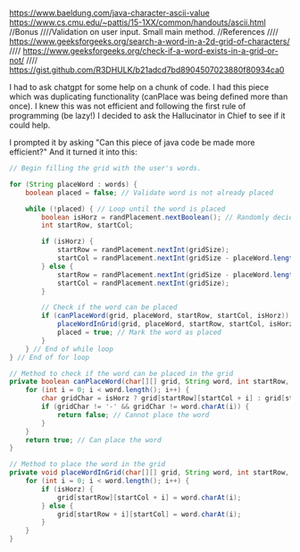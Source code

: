https://www.baeldung.com/java-character-ascii-value
https://www.cs.cmu.edu/~pattis/15-1XX/common/handouts/ascii.html
//Bonus
////Validation on user input.  Small main method. 
//References
//// https://www.geeksforgeeks.org/search-a-word-in-a-2d-grid-of-characters/
//// https://www.geeksforgeeks.org/check-if-a-word-exists-in-a-grid-or-not/
//// https://gist.github.com/R3DHULK/b21adcd7bd8904507023880f80934ca0

I had to ask chatgpt for some help on a chunk of code.  I had this piece which was duplicating functionality (canPlace was being defined more than once).  I knew this was not efficient and following the first rule of programming (be lazy!) I decided to ask the Hallucinator in Chief to see if it could help.

I prompted it by asking "Can this piece of java code be made more efficient?"
And it turned it into this:

``` java
// Begin filling the grid with the user's words.

for (String placeWord : words) {
    boolean placed = false; // Validate word is not already placed

    while (!placed) { // Loop until the word is placed
        boolean isHorz = randPlacement.nextBoolean(); // Randomly decide direction
        int startRow, startCol;

        if (isHorz) {
            startRow = randPlacement.nextInt(gridSize);
            startCol = randPlacement.nextInt(gridSize - placeWord.length());
        } else {
            startRow = randPlacement.nextInt(gridSize - placeWord.length());
            startCol = randPlacement.nextInt(gridSize);
        }

        // Check if the word can be placed
        if (canPlaceWord(grid, placeWord, startRow, startCol, isHorz)) {
            placeWordInGrid(grid, placeWord, startRow, startCol, isHorz);
            placed = true; // Mark the word as placed
        }
    } // End of while loop
} // End of for loop

// Method to check if the word can be placed in the grid
private boolean canPlaceWord(char[][] grid, String word, int startRow, int startCol, boolean isHorz) {
    for (int i = 0; i < word.length(); i++) {
        char gridChar = isHorz ? grid[startRow][startCol + i] : grid[startRow + i][startCol];
        if (gridChar != '-' && gridChar != word.charAt(i)) {
            return false; // Cannot place the word
        }
    }
    return true; // Can place the word
}

// Method to place the word in the grid
private void placeWordInGrid(char[][] grid, String word, int startRow, int startCol, boolean isHorz) {
    for (int i = 0; i < word.length(); i++) {
        if (isHorz) {
            grid[startRow][startCol + i] = word.charAt(i);
        } else {
            grid[startRow + i][startCol] = word.charAt(i);
        }
    }
}


